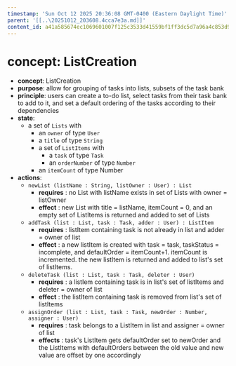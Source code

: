 ```yaml
---
timestamp: 'Sun Oct 12 2025 20:36:08 GMT-0400 (Eastern Daylight Time)'
parent: '[[..\20251012_203608.4cca7e3a.md]]'
content_id: a41a585674ec1069601007f125c3533d41559bf1ff3dc5d7a96a4c853d9c3dbe
---
```


# concept: ListCreation

* **concept**: ListCreation
* **purpose**: allow for grouping of tasks into lists, subsets of the task bank
* **principle**: users can create a to-do list, select tasks from their task bank to add to it, and set a default ordering of the tasks according to their dependencies
* **state**:
  * a set of `Lists` with
    * an `owner` of type `User`
    * a `title` of type `String`
    * a set of `ListItems` with
      * a `task` of type `Task`
      * an `orderNumber` of type `Number`
    * an `itemCount` of type Number
* **actions**:
  * `newList (listName : String, listOwner : User) : List`
    * **requires** : no List with listName exists in set of Lists with owner = listOwner
    * **effect** : new List with title = listName, itemCount = 0, and an empty set of ListItems is returned and added to set of Lists
  * `addTask (list : List, task : Task, adder : User) : ListItem`
    * **requires** : listItem containing task is not already in list and adder = owner of list
    * **effect** : a new listItem is created with task = task, taskStatus = incomplete, and defaultOrder = itemCount+1. itemCount is incremented. the new listItem is returned and added to list's set of listItems.
  * `deleteTask (list : List, task : Task, deleter : User)`
    * **requires** : a listIem containing task is in list's set of listItems and deleter = owner of list
    * **effect** : the listItem containing task is removed from list's set of listItems
  * `assignOrder (list : List, task : Task, newOrder : Number, assigner : User)`
    * **requires** : task belongs to a ListItem in list and assigner = owner of list
    * **effects** : task's ListItem gets defaultOrder set to newOrder and the ListItems with defaultOrders between the old value and new value are offset by one accordingly
